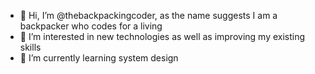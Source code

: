 - 👋 Hi, I’m @thebackpackingcoder, as the name suggests I am a backpacker who codes for a living
- 👀 I’m interested in new technologies as well as improving my existing skills
- 🌱 I’m currently learning system design

<!---
thebackpackingcoder/thebackpackingcoder is a ✨ special ✨ repository because its `README.md` (this file) appears on your GitHub profile.
You can click the Preview link to take a look at your changes.
--->
